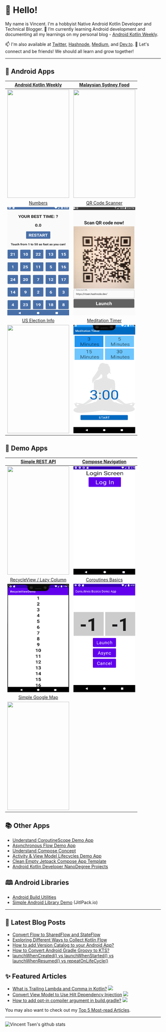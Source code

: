 # 👋 Hello!

My name is Vincent. I'm a hobbyist Native Android Kotlin Developer and Technical Blogger. 🌱 I’m currently learning Android development and documenting all my learnings on my personal blog - [Android Kotlin Weekly](https://vtsen.hashnode.dev/).

📫 I'm also available at [Twitter](https://twitter.com/vinchamp77), [Hashnode](https://hashnode.com/@vtsen), [Medium](https://vtsen.medium.com/), and [Dev.to](https://dev.to/vtsen). 💞️ Let's connect and be friends! We should all learn and grow together!  


---
## 📱 Android Apps

[Android Kotlin Weekly](https://github.com/vinchamp77/AndroidNews) | [Malaysian Sydney Food](https://github.com/vinchamp77/MalaysianSydneyFood)
:-------------------------:|:-------------------------:
<img src="https://github.com/vinchamp77/AndroidNews/blob/master/screenshots/Android_News_Overview.gif" width="200" height="350" /> | <img src="https://github.com/vinchamp77/MalaysianSydneyFood/blob/master/app/src/main/malaysian_sydney_food_app.gif" width="200" height="350" /> 
[Numbers](https://github.com/vinchamp77/Numbers) | [QR Code Scanner](https://github.com/vinchamp77/QRCodeScanner)
<img src="https://github.com/vinchamp77/Numbers/blob/master/screenshots/Screenshot_01_small.png" width="200" height="350" /> | <img src="https://github.com/vinchamp77/QRCodeScanner/blob/master/screenshots/Screenshot_03_small.png" width="200" height="350" />
[US Election Info](https://github.com/vinchamp77/USElectionInfo) | [Meditation Timer](https://github.com/vinchamp77/MeditationTimer)
<img src="https://github.com/vinchamp77/USElectionInfo/blob/master/app/src/main/completed_android_kotlin_developer_nanodegree_projects_05.gif" width="200" height="350" /> | <img src="https://github.com/vinchamp77/MeditationTimer/blob/master/app/src/main/meditation_timer_screenshot_animation.gif" width="200" height="350" />


## 📱 Demo Apps
[Simple REST API](https://github.com/vinchamp77/Demo_SimpleRestAPI) | [Compose Navigation](https://github.com/vinchamp77/Demo_SimpleNavigationCompose)
:-------------------------:|:-------------------------:
<img src="https://github.com/vinchamp77/Demo_SimpleRestAPI/blob/master/screenshots/Simple_REST_API_Android_App_in_Kotlin_01.gif" width="200" height="350" /> | <img src="https://github.com/vinchamp77/Demo_SimpleNavigationCompose/blob/master/screenshots/Simple_Jetpack_Compose_Navigation_Example_01.gif" width="200" height="350" />
[RecycleView / Lazy Column](https://github.com/vinchamp77/Demo_SimpleRecycleView) | [Coroutines Basics](https://github.com/vinchamp77/Demo_CoroutinesBasics) |
<img src="https://github.com/vinchamp77/Demo_SimpleRecycleView/blob/master/screenshots/Android_RecycleView_Demo_01.gif" width="200" height="350" /> | <img src="https://github.com/vinchamp77/Demo_CoroutinesBasics/blob/master/screenshots/Kotlin_Coroutines_Basics_Simple_Android_App_Demo_01.gif" width="200" height="350" /> |
[Simple Google Map](https://github.com/vinchamp77/Demo_SimpleGoogleMap) ||
<img src="https://github.com/vinchamp77/Demo_SimpleGoogleMap/blob/master/screenshots/Simple_Google_Map_App_Jetpack_Compose_01.gif" width="200" height="350" /> | |


## 📚 Other Apps
- [Understand CoroutineScope Demo App](https://github.com/vinchamp77/Demo_CoroutineScope)
- [Asynchronous Flow Demo App](https://github.com/vinchamp77/Demo_AsyncFlow)
- [Understand Compose Concept](https://github.com/vinchamp77/Demo_UnderstandComposeConcept)
- [Activity & View Model Lifecycles Demo App](https://github.com/vinchamp77/Demo_UnderstandLifecycles)
- [Clean Empty Jetpack Compose App Template](https://github.com/vinchamp77/Demo_CleanEmptyCompose)
- [Android Kotlin Developer NanoDegree Projects](https://vtsen.hashnode.dev/android-kotlin-developer-nanodegree-projects-review)


## 🕮 Android Libraries
- [Android Build Utilities](https://github.com/vinchamp77/buildutils)
- [Simple Android Library Demo](https://github.com/vinchamp77/demo-simple-android-lib) (JitIPack.io)

---

## 📝 Latest Blog Posts
<!-- BLOG-POST-LIST:START -->
- [Convert Flow to SharedFlow and StateFlow](https://vtsen.hashnode.dev/convert-flow-to-sharedflow-and-stateflow)
- [Exploring Different Ways to Collect Kotlin Flow](https://vtsen.hashnode.dev/exploring-different-ways-to-collect-kotlin-flow)
- [How to add Version Catalog to your Android App?](https://vtsen.hashnode.dev/how-to-add-version-catalog-to-your-android-app)
- [How to Convert Android Gradle Groovy to KTS?](https://vtsen.hashnode.dev/how-to-convert-android-gradle-groovy-to-kts)
- [launchWhenCreated&lpar;&rpar; vs launchWhenStarted&lpar;&rpar; vs launchWhenResumed&lpar;&rpar; vs repeatOnLifeCycle&lpar;&rpar;](https://vtsen.hashnode.dev/launchwhencreated-vs-launchwhenstarted-vs-launchwhenresumed-vs-repeatonlifecycle)
<!-- BLOG-POST-LIST:END -->

## ✨ Featured Articles
- [What is Trailing Lambda and Comma in Kotlin?](https://vtsen.hashnode.dev/what-is-trailing-lambda-and-comma-in-kotlin) [![](https://androidweekly.net/issues/issue-533/badge)](https://androidweekly.net/issues/issue-533) 
- [Convert View Model to Use Hilt Dependency Injection](https://vtsen.hashnode.dev/convert-view-model-to-use-hilt-dependency-injection) [![](https://androidweekly.net/issues/issue-530/badge)](https://androidweekly.net/issues/issue-530) 
- [How to add opt-in compiler argument in build.gradle?](https://vtsen.hashnode.dev/how-to-add-opt-in-compiler-argument-in-buildgradle)
 [![](https://androidweekly.net/issues/issue-525/badge)](https://androidweekly.net/issues/issue-525) 

You may also want to check out my [Top 5 Most-read Articles](https://vtsen.hashnode.dev/top-5-articles).

---

![Vincent Tsen's github stats](https://github-readme-stats.vercel.app/api?username=vinchamp77&show_icons=true&count_private=true&hide=issues,prs)

<!---
vinchamp77/vinchamp77 is a ✨ special ✨ repository because its `README.md` (this file) appears on your GitHub profile.
You can click the Preview link to take a look at your changes.
- 👋 Hi, I’m @vinchamp77
- 👀 I’m interested in ...
- 🌱 I’m currently learning ...
- 💞️ I’m looking to collaborate on ...
- 📫 How to reach me ...
--->

